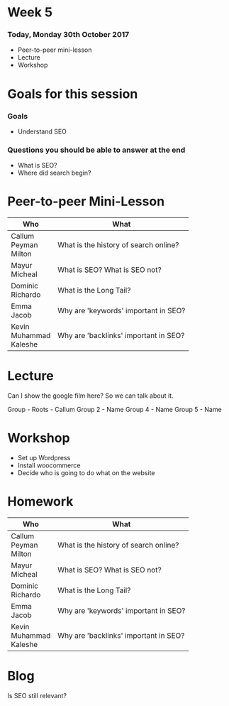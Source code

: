 # Week 5

### Today, Monday 30th October 2017

* Peer-to-peer mini-lesson
* Lecture
* Workshop


# Goals for this session

### Goals

* Understand SEO

### Questions you should be able to answer at the end

* What is SEO?
* Where did search begin?

# Peer-to-peer Mini-Lesson

Who | What
--- | -----------
Callum<br>Peyman<br>Milton | What is the history of search online?
Mayur<br>Micheal | What is SEO? What is SEO not?
Dominic<br>Richardo | What is the Long Tail?
Emma<br>Jacob | Why are 'keywords' important in SEO?
Kevin<br>Muhammad<br>Kaleshe | Why are 'backlinks' important in SEO?


# Lecture

Can I show the google film here? So we can talk about it.

Group - Roots - Callum
Group 2 - Name
Group 4 - Name
Group 5 - Name

# Workshop

* Set up Wordpress
* Install woocommerce
* Decide who is going to do what on the website

# Homework

Who | What
--- | -----------
Callum<br>Peyman<br>Milton | What is the history of search online?
Mayur<br>Micheal | What is SEO? What is SEO not?
Dominic<br>Richardo | What is the Long Tail?
Emma<br>Jacob | Why are 'keywords' important in SEO?
Kevin<br>Muhammad<br>Kaleshe | Why are 'backlinks' important in SEO?


# Blog

Is SEO still relevant?
